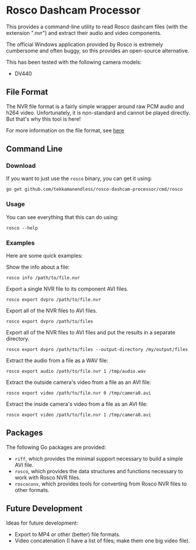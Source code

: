 # Rosco Dashcam Processor
This provides a command-line utility to read Rosco dashcam files (with the extension ".nvr") and extract their audio and video components.

The official Windows application provided by Rosco is extremely cumbersome and often buggy, so this provides an open-source alternative.

This has been tested with the following camera models:

* DV440

## File Format
The NVR file format is a fairly simple wrapper around raw PCM audio and h264 video.
Unfortunately, it is non-standard and cannot be played directly.
But that's why this tool is here!

For more information on the file format, see [here](README_FORMAT.md)

## Command Line
### Download
If you want to just use the `rosco` binary, you can get it using:

```
go get github.com/tekkamanendless/rosco-dashcam-processor/cmd/rosco
```

### Usage
You can see everything that this can do using:

```
rosco --help
```

### Examples
Here are some quick examples:

Show the info about a file:

```
rosco info /path/to/file.nvr
```

Export a single NVR file to its component AVI files.

```
rosco export dvpro /path/to/file.nvr
```

Export all of the NVR files to AVI files.

```
rosco export dvpro /path/to/files
```

Export all of the NVR files to AVI files and put the results in a separate directory.

```
rosco export dvpro /path/to/files --output-directory /my/output/files
```

Extract the audio from a file as a WAV file:

```
rosco export audio /path/to/file.nvr 1 /tmp/audio.wav
```

Extract the outside camera's video from a file as an AVI file:

```
rosco export video /path/to/file.nvr 0 /tmp/camera0.avi
```

Extract the inside camera's video from a file as an AVI file:

```
rosco export video /path/to/file.nvr 1 /tmp/camera0.avi
```

## Packages
The following Go packages are provided:

* `riff`, which provides the minimal support necessary to build a simple AVI file.
* `rosco`, which provides the data structures and functions necessary to work with Rosco NVR files.
* `roscoconv`, which provides tools for converting from Rosco NVR files to other formats.

## Future Development
Ideas for future development:

* Export to MP4 or other (better) file formats.
* Video concatenation (I have a list of files; make them one big video file).
